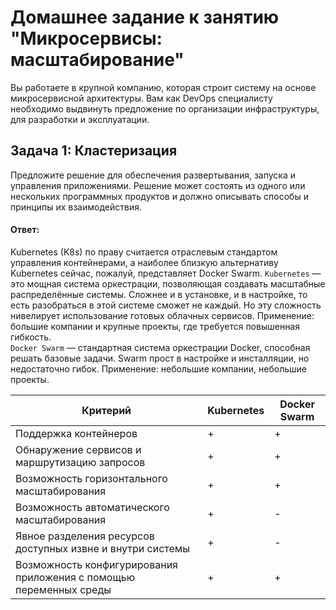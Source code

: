 # Домашнее задание к занятию "Микросервисы: масштабирование"

Вы работаете в крупной компанию, которая строит систему на основе микросервисной архитектуры.
Вам как DevOps специалисту необходимо выдвинуть предложение по организации инфраструктуры, для разработки и эксплуатации.

## Задача 1: Кластеризация

Предложите решение для обеспечения развертывания, запуска и управления приложениями.
Решение может состоять из одного или нескольких программных продуктов и должно описывать способы и принципы их взаимодействия.

#### Ответ:  
Kubernetes (K8s) по праву считается отраслевым стандартом управления контейнерами, а наиболее близкую альтернативу Kubernetes сейчас, пожалуй, представляет Docker Swarm.
`Kubernetes` — это мощная система оркестрации, позволяющая создавать масштабные распределённые системы. Сложнее и в установке, и в настройке, то есть разобраться в этой системе сможет не каждый. Но эту сложность нивелирует использование готовых облачных сервисов. Применение: большие компании и крупные проекты, где требуется повышенная гибкость.  
`Docker Swarm` — стандартная система оркестрации Docker, способная решать базовые задачи. Swarm прост в настройке и инсталляции, но недостаточно гибок. Применение: небольшие компании, небольшие проекты.  

| Критерий | Kubernetes |	Docker Swarm |
|----------|------------|--------------|
| Поддержка контейнеров	| + | + |
| Обнаружение сервисов и маршрутизацию запросов	| + | + |
| Возможность горизонтального масштабирования	| + | + |
| Возможность автоматического масштабирования	| + | - |
| Явное разделения ресурсов доступных извне и внутри системы	| + | - |
| Возможность конфигурирования приложения с помощью переменных среды	| + | + |
